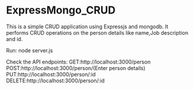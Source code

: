 # ExpressMongo_CRUD
This is a simple CRUD application using Expressjs and mongodb.
It performs CRUD operations on the person details like name,Job description and id.

Run:
node server.js

Check the API endpoints:
GET:http://localhost:3000/person
POST:http://localhost:3000/person/(Enter person details)
PUT:http://localhost:3000/person/:id
DELETE:http://localhost:3000/person/:id
